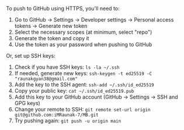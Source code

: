 To push to GitHub using HTTPS, you'll need to:

1. Go to GitHub → Settings → Developer settings → Personal access tokens → Generate new token
2. Select the necessary scopes (at minimum, select "repo")
3. Generate the token and copy it
4. Use the token as your password when pushing to GitHub

Or, set up SSH keys:

1. Check if you have SSH keys: `ls -la ~/.ssh`
2. If needed, generate new keys: `ssh-keygen -t ed25519 -C "raunakgyan38@gmail.com"`
3. Add the key to the SSH agent: `ssh-add ~/.ssh/id_ed25519`
4. Copy your public key: `cat ~/.ssh/id_ed25519.pub`
5. Add this key to your GitHub account (GitHub → Settings → SSH and GPG keys)
6. Change your remote to SSH: `git remote set-url origin git@github.com:iMRaunak-7/MB.git`
7. Try pushing again: `git push -u origin main`